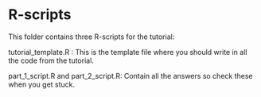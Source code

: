 # R-scripts #

This folder contains three R-scripts for the tutorial:

tutorial_template.R : This is the template file where you should write in all the code from the tutorial.

part_1_script.R and part_2_script.R: Contain all the answers so check these when you get stuck.
